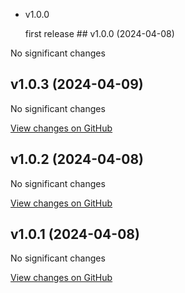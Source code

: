 - v1.0.0

  first release ## v1.0.0 (2024-04-08)

No significant changes

## v1.0.3 (2024-04-09)

No significant changes

[View changes on GitHub](https://github.com/chekun/vscode-iris-i18n/compare/v1.0.2...v1.0.3 '2024-04-09')

## v1.0.2 (2024-04-08)

No significant changes

[View changes on GitHub](https://github.com/chekun/vscode-iris-i18n/compare/v1.0.1...v1.0.2 '2024-04-08')

## v1.0.1 (2024-04-08)

No significant changes

[View changes on GitHub](https://github.com/chekun/vscode-iris-i18n/compare/v1.0.0...v1.0.1 '2024-04-08')
